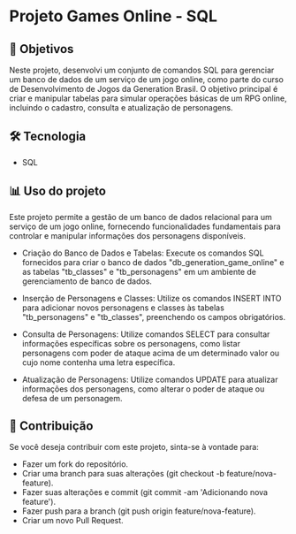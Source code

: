 # Projeto Games Online - SQL
## 🎯 Objetivos
Neste projeto, desenvolvi um conjunto de comandos SQL para gerenciar um banco de dados de um serviço de um jogo online, como parte do curso de Desenvolvimento de Jogos da Generation Brasil. O objetivo principal é criar e manipular tabelas para simular operações básicas de um RPG online, incluindo o cadastro, consulta e atualização de personagens.

## 🛠️ Tecnologia
- SQL

## 📊 Uso do projeto
Este projeto permite a gestão de um banco de dados relacional para um serviço de um jogo online, fornecendo funcionalidades fundamentais para controlar e manipular informações dos personagens disponíveis.

- Criação do Banco de Dados e Tabelas: Execute os comandos SQL fornecidos para criar o banco de dados "db_generation_game_online" e as tabelas "tb_classes" e "tb_personagens" em um ambiente de gerenciamento de banco de dados.

- Inserção de Personagens e Classes: Utilize os comandos INSERT INTO para adicionar novos personagens e classes às tabelas "tb_personagens" e "tb_classes", preenchendo os campos obrigatórios.

- Consulta de Personagens: Utilize comandos SELECT para consultar informações específicas sobre os personagens, como listar personagens com poder de ataque acima de um determinado valor ou cujo nome contenha uma letra específica.

- Atualização de Personagens: Utilize comandos UPDATE para atualizar informações dos personagens, como alterar o poder de ataque ou defesa de um personagem.

## 🙌 Contribuição
Se você deseja contribuir com este projeto, sinta-se à vontade para:

- Fazer um fork do repositório.
- Criar uma branch para suas alterações (git checkout -b feature/nova-feature).
- Fazer suas alterações e commit (git commit -am 'Adicionando nova feature').
- Fazer push para a branch (git push origin feature/nova-feature).
- Criar um novo Pull Request.
